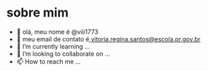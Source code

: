 # sobre mim
-   👋 olá, meu nome é @viii1773
- 👀 meu email de contato é,vitoria.regina.santos@escola.pr.gov.br
- 🌱 I’m currently learning ...
- 💞️ I’m looking to collaborate on ...
- 📫 How to reach me ...
